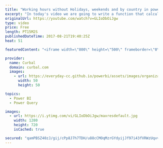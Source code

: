 ```yaml
---
title: "Working hours without Holidays, weekends and by country in power query"
excerpt: "In today's video we are going to write a function that calculates work hour (seconds) between two datetimes. Working hour by location, holidays will also be included :)  Link to Bills thread: https://social.technet.microsoft.com/Forums/en-US/f3fc729e-a2ec-409a-b20e-b5cf8ff5dc2a/calculate-work-hours-between-two-timedate-stamps?forum=powerquery"
originalUrl: https://youtube.com/watch?v=GLIoDbOiJgw
type: video
price: Free
length: PT15M2S
publishedDateTime: 2017-08-21T19:40:25Z
heat: 51

featuredContent: "<iframe width=\"800\" height=\"500\" frameborder=\"0\" src=\"https://www.youtube.com/embed/GLIoDbOiJgw\" allow=\"accelerometer; autoplay; encrypted-media; gyroscope; picture-in-picture\" allowfullscreen></iframe>"

provider:
  name: Curbal
  domain: curbal.com
  images:
    - url: https://everyday-cc.github.io/powerbi/assets/images/organizations/curbal.com-50x50.jpg
      width: 50
      height: 50

topics:
  - Power BI
  - Power Query

images:
  - url: https://i.ytimg.com/vi/GLIoDbOiJgw/maxresdefault.jpg
    width: 1280
    height: 720
    isCached: true

secured: "qamPBSZ40zJ/gij/cPp8J7h7TDH/u88cCMOqMzrGYdyijJf97i43fVRWzUqvvqx+hVGBTIkhjmzM2FsWXBKzmg2ZiykMolDMYcxDwwDTWVkaEUmlzMUGyQvVgfYGQ8NDd5PAuhoQS5PS9VJGl3D4AcZLgZVYZXE5giGs1srQek4kqGxeESQ9Tl2yNedRP9fXF0lRMYWIJIaxulMqoa0Zcvj7gRVQovUTAJ0HUn7sTo1dV1XXcie2E028ajqDxi4Nw2tslxxVQFrhXUCV282/NiSaTeGUuXNnDVbRAUfqeY3CYCqCedcsLdbcL1cJz67TJ8O0mduWQryX6rnz3RGuifE12T4/3XXIFQNBoKZfKIU/P7UlGdfxR6cHZE2sFXpn6gHUmLt1VAWvhVJKAzsXrJ/KGW+GP5gKkT3/T3RigFQ=;3PbFzYlsUlPZpAFCYwsWIw=="
---
```


